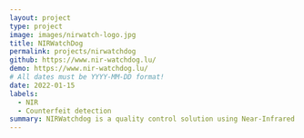 ```yaml
---
layout: project
type: project
image: images/nirwatch-logo.jpg
title: NIRWatchDog
permalink: projects/nirwatchdog
github: https://www.nir-watchdog.lu/
demo: https://www.nir-watchdog.lu/
# All dates must be YYYY-MM-DD format!
date: 2022-01-15
labels:
  - NIR
  - Counterfeit detection
summary: NIRWatchdog is a quality control solution using Near-Infrared Spectroscopy to authenticate raw materials 
---
```


